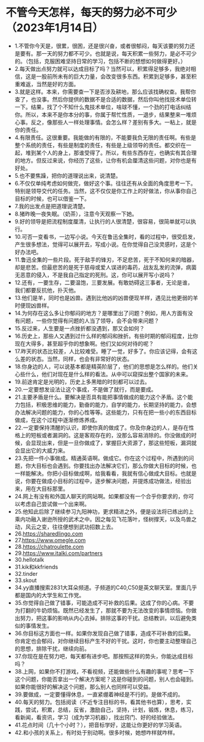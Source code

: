 # 不管今天怎样，每天的努力必不可少（2023年1月14日） 

- 1.不管你今天是，很累，很困，还是很兴奋，或者很郁闷，每天该要的努力还是要有。那一天的努力都不可少。也就是说，每天积累一些努力，是必不可少的。（包括，克服困难坚持日常的学习，包括不断的想想如何做得更好。）
- 2.每天做出点努力就可以达成目标了吗？当然可以，积累得足够多，我绝对相信，这是一股前所未有的巨大力量，会改变很多东西。积累到足够多，甚至积重难返，当然是好的方面。
- 3.就是这样。本来，你需要查一下是否涉及耕地，那么应该找确权查。我帮你查了，也没事。然后你提供的数据不是合适的数据，然后你叫他找技术单位转一下。结果，找了个不知什么鬼技术单位，啥球不懂，一个劲的打电话纠结你。所以，本来不是你本分的事，你属于帮忙性质，一退步，结果整来一堆烦心事。反之，像那些人一样处理事情。会怎么样？差别有多大。一粘上，就是你的责任。
- 4.有限责任。这很重要。我能做的有限的，不能要我负无限的责任啊。有些是整个系统的责任，有些是制度的责任，有些是上级领导的责任。都交织在一起，堆到某个人的身上，那谁受得了。所以，有些东西存在，也确实有其合理的地方。但反过来说，你经历了这些，让你有机会厘清这些问题，对你也是有好处。
- 5.也不要焦躁，把你的道理说出来，说清楚。
- 6.不仅仅单纯考虑如何做完，做好这个事。往往还有从全面的角度思考一下。特别是领导交代的任务。当然，这不仅仅是你工作上的好做法，你从事你自己目标的时候，也可以借鉴一下。
- 7.我的出发点是把道理说清楚。
- 8.猪昨晚一夜失眠。（奶茶），注意今天观察一下她。
- 9.好的领导是把流程制度厘清，让执行的人很清楚，很容易，很简单就可以执行。
- 10.可否一变看书，一边写小说。今天在鲁迅全集时，看的过程中，很受启发，产生很多想法，觉得可以展开去，写成小说。在你觉得自己没灵感时，这是个好办法吧。
- 11.鲁迅全集的一些片段。死于敌手的锋刃，不足悲苦，死于不知何来的暗器，却是悲苦。但最悲苦的是死于慈母或爱人误进的毒药，战友乱发的流弹，病菌无恶意的侵入，不是我自己指定的死刑。这，你可以展开写小说吗？
- 12.还有，一要生存，二要温饱，三要发展。有敢妨碍这三事者，无论是谁，我们都要反抗他，扑灭他。
- 13.他们是羊，同时也是凶兽。遇到比他凶的凶兽便现羊样，遇见比他更弱的羊时便现凶兽样。
- 14.为何存在这么多让你郁闷的地方？是哪里出了问题？例如，用人方面有没有问题，一些你觉得有问题的人当了领导，会不会带来问题？
- 15.反过来，人生要是一点挫折都没遇到，那又会如何？
- 16.历史上，那些人又遇到过什么样的郁闷和挫折。有些时期的郁闷程度，比你现在大得多，甚至超乎你的想象啊。他们又如何对待的呢？
- 17.昨天的状态比较差，人比较难受。睡了一觉，好多了。你应该记得，会有这么差的状态。当然，同样，也会有非常好的状态。
- 18.你身边的人，可以说基本都是精英阶层了，他们的思想是怎么样的。他们关心些什么，他们对现在是什么样的看法。从中可以窥探出整个国家的未来。
- 19.前途肯定是光明的，历史上多黑暗的时刻都可以过去。
- 20.一定要想发设法让这个事成，不是做了就行，而是要成。
- 21.主要矛盾是什么。要解决是否具有能把事情做成的能力这个矛盾。这个能力包括，积极思维的能力，勤奋的能力，自学的能力，长期坚持的能力，会想办法解决问题的能力，你的心性等等。这些能力，只有在把一些小的东西目标做成，在这个过程中逐渐修炼养成。
- 22.一定要保持清醒的认识，即使你真的做成了。你及你身边的人，是存在性格上的短板或者漏洞的。这是客观存在的，没那么容易消除的。你没做成的时候，会显现出来，但是一旦你做成了，掌握巨大资源了，那这些短板，漏洞就会显出它的大威力来。
- 23.先把一件小事做成。精通英语啊。做成它。你在这个过程中，所遇到的问题，你大目标也会遇到。你要找出办法解决它们，那么你做大目标的时候，也一样能解决。你把小目标做成啊，给我看看，我就有信心做成大目标。也就是说，你要在做成小目标的过程中，逐步解决问题，并提炼成功做法，经验出来，用在大目标那里。
- 24.网上有没有和外国人聊天的网站啊。如果都没有一个合乎你要求的，你可以考虑自己尝试做一个出来啊。
- 25.他知此后除了继续参习九阳神功，更求精进之外，便是设法将已练出的上乘内功融入谢逊所授的武术之中。因之每见飞花落叶，怪树撑天，以及鸟兽之动，风云之变，往往便想到武功招数上去。
- 26.https://sharedlingo.com
- 27.https://www.omegle.com
- 28.https://chatroulette.com
- 29.https://www.italki.com/partners
- 30.hellotalk
- 31.kik和kkfriends
- 32.tinder
- 33.skout
- 34.yy直播搜索2831大耳朵频道。子频道的C40,C50是英文聊天室。里面几乎都是国内的大学生和工作党。
- 35.你觉得自己做了错事，可能造成不可补救的后果。这成了你的心病。不要为打翻的牛奶烦恼。既然已经发生了，那就不要为无法改变的事情烦恼。你做出努力，把这事的影响从内心去掉。排除这事的干扰。总结教训，以后避免类似的事情发生。
- 36.你目标这方面也一样。如果你发现自己做了错事，造成不可补救的后果。你肯定也会郁闷，对你继续目标产生不好的干扰。这时，你也要主动整理自己的思想，排除干扰，继续向前。
- 37.你现在是在努力吧，每天都有进步吧。那按照这样的势头，你能达成目标吗？
- 38.上网，如果你不打游戏，不看视频，还能做些什么有趣的事呢？思考一下这个问题，你能否拿出一个解决方案呢？这是你碰到的问题，别人也会碰到。如果你能很好的解决这个问题，那么别人也同样可以受益。
- 39.要做成，一定要懂得休息，一直紧绷着神经是不行的。是做不成的。
- 40.每天的努力。包括阅读（不近专注目标的书，看其他书也算），思考，实践，尝试，积累，总结，反省，激励自己，坚持，计划，锻炼，休息，练习，看新闻，看资讯，学习（成为学习机器），找出窍门、好的经验做法。
- 41.花点时间（几十个小时？），把音标学好，这能让你更好的学习英语。
- 42.和小孩的关系上，有时处于别动啊。很多时候，她想咋样就咋样。
